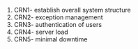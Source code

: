 1. CRN1- establish overall system structure
2. CRN2- exception management
3. CRN3- authentication of users
4. CRN4- server load
5. CRN5- minimal downtime
